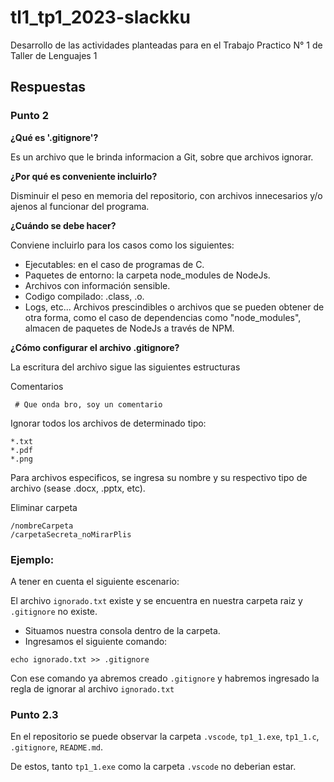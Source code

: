 # tl1_tp1_2023-slackku
Desarrollo de las actividades planteadas para en el Trabajo Practico N° 1 de Taller de Lenguajes 1
## Respuestas
### **Punto 2**  
**¿Qué es '.gitignore'?** 

Es un archivo que le brinda informacion a Git, sobre que archivos ignorar.

**¿Por qué es conveniente incluirlo?**
    
Disminuir el peso en memoria del repositorio, con archivos innecesarios y/o ajenos al funcionar del programa.


**¿Cuándo se debe hacer?**

Conviene incluirlo para los casos como los siguientes:
 - Ejecutables: en el caso de programas de C.
 - Paquetes de entorno: la carpeta node_modules de NodeJs.
- Archivos con información sensible.
- Codigo compilado: .class, .o.
- Logs, etc...
Archivos prescindibles o archivos que se pueden obtener de otra forma, como el caso de dependencias como "node_modules", almacen de paquetes de NodeJs a través de NPM.

**¿Cómo configurar el archivo .gitignore?**

La escritura del archivo sigue las siguientes estructuras

Comentarios
```
 # Que onda bro, soy un comentario
```
Ignorar todos los archivos de determinado tipo:

```
*.txt
*.pdf
*.png
```
Para archivos especificos, se ingresa su nombre y su respectivo tipo de archivo (sease .docx, .pptx, etc).

Eliminar carpeta

```
/nombreCarpeta
/carpetaSecreta_noMirarPlis

```

### Ejemplo:
A tener en cuenta el siguiente escenario:

El archivo `ignorado.txt` existe y se encuentra en nuestra carpeta raiz y `.gitignore` no existe.

- Situamos nuestra consola dentro de la carpeta.
- Ingresamos el siguiente comando:
```
echo ignorado.txt >> .gitignore
```
Con ese comando ya abremos creado `.gitignore` y habremos ingresado la regla de ignorar al archivo `ignorado.txt`
### Punto 2.3

En el repositorio se puede observar la carpeta `.vscode`, `tp1_1.exe`, `tp1_1.c`, `.gitignore`, `README.md`. 

De estos, tanto `tp1_1.exe` como la carpeta `.vscode` no deberian estar.

